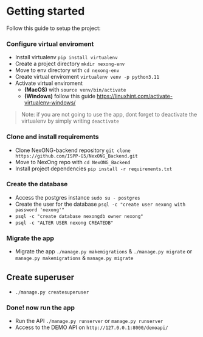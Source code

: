 # Getting started

Follow this guide to setup the project:

### Configure virtual enviroment
- Install virtualenv `pip install virtualenv`
- Create a project directory `mkdir nexong-env`
- Move to env directory with `cd nexong-env`
- Create virtual enviroment `virtualenv venv -p python3.11`
- Activate virtual enviroment
    - **(MacOS)** with `source venv/bin/activate` 
    - **(Windows)** follow this guide https://linuxhint.com/activate-virtualenv-windows/
> Note: if you are not going to use the app, dont forget to deactivate the virtualenv by simply writing `deactivate`
  
### Clone and install requirements
- Clone NexONG-backend repository `git clone https://github.com/ISPP-G5/NexONG_Backend.git`
- Move to NexOng repo with `cd NexONG_Backend`
- Install project dependencies `pip install -r requirements.txt`

### Create the database
- Access the postgres instance `sudo su - postgres`
- Create the user for the database `psql -c "create user nexong with password 'nexong'"`
- `psql -c "create database nexongdb owner nexong"`
- `psql -c "ALTER USER nexong CREATEDB"`

### Migrate the app
- Migrate the app `./manage.py makemigrations` & `./manage.py migrate` or `manage.py makemigrations` & `manage.py migrate`

## Create superuser
- `./manage.py createsuperuser`

### Done! now run the app
- Run the API `./manage.py runserver` or `manage.py runserver`
- Access to the DEMO API on `http://127.0.0.1:8000/demoapi/`
